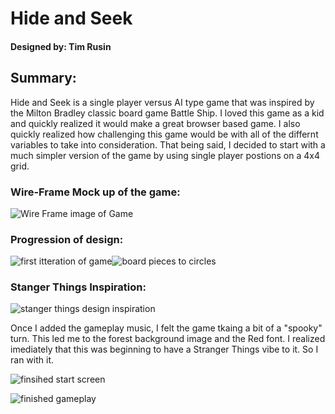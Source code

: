# Hide and Seek
#### Designed by: Tim Rusin

## Summary:


Hide and Seek is a single player versus AI type game that was inspired by the Milton Bradley classic board game Battle Ship. I loved this game as a kid and quickly realized it would make a great browser based game.  I also quickly realized how challenging this game would be with all of the  differnt variables to take into consideration.  That being said, I decided to start with a much simpler version of the game by using single player postions on a 4x4 grid.

### Wire-Frame Mock up of the game:
![Wire Frame image of Game](https://github.com/timrusin/HideAndSeek/blob/main/images/HideandSeekMock.png)

### Progression of design:
![first itteration of game](https://github.com/timrusin/HideAndSeek/blob/main/images/initial_design.jpg)![board pieces to circles](https://github.com/timrusin/HideAndSeek/blob/main/images/to_circles.jpg)
### Stanger Things Inspiration:
![stanger things design inspiration](https://github.com/timrusin/HideAndSeek/blob/main/images/stranger_insiration.jpg)

Once I added the gameplay music, I felt the game tkaing a bit of a "spooky" turn. This led me to the forest background image and the Red font. I realized imediately that this was beginning to have a Stranger Things vibe to it. So I ran with it.

![finsihed start screen](https://github.com/timrusin/HideAndSeek/blob/main/images/finished_start.jpg)

![finished gameplay](https://github.com/timrusin/HideAndSeek/blob/main/images/finishsed_gameplay.jpg)

